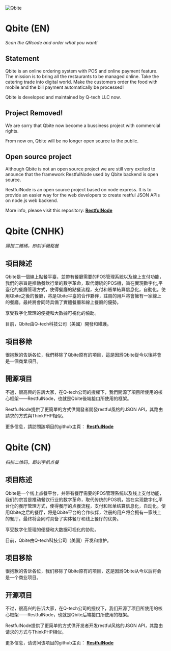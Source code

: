 ![Qbite](https://wap.qbite.us/favicon.png "Qbite, faster order")
# Qbite (EN)

*Scan the QRcode and order what you want!*

## Statement

Qbite is an online ordering system with POS and online payment feature. The mission is to bring all the restaurants to be managed online. Take the catering trade into digital world. Make the customers order the food with mobile and the bill payment automatically be processed!

Qbite is developed and maintained by Q-tech LLC now.

## Project Removed!

We are sorry that Qbite now become a bussiness project with commercial rights.

From now on, Qbite will be no longer open source to the public.

## Open source project

Although Qbite is not an open source project we are still very excited to anounce that the framework RestfulNode used by Qbite backend is open source.

RestfulNode is an open source project based on node express.
It is to provide an easier way for the web developers to create restful JSON APIs on node.js web backend.

More info, please visit this repository: [**RestfulNode**](https://github.com/devilyouwei/RestfulNode)


# Qbite (CNHK)

*掃描二維碼，即刻手機點餐*

## 項目陳述

Qbite是一個線上點餐平臺，並帶有餐廳需要的POS管理系統以及線上支付功能，我們的宗旨是推動餐飲行業的數字革命，取代傳統的POS機，旨在實現數字化,平臺化的餐廳管理方式，使得餐廳的點餐流程，支付和賬單結算信息化，自動化。使用Qbite之後的餐廳，將是Qbite平臺的合作夥伴，註冊的用戶將會擁有一家線上的餐廳。最終將會同時具備了實體餐廳和線上餐廳的優勢。

享受數字化管理的便捷和大數據可視化的協助。

目前，Qbite由Q-tech科技公司（美國）開發和維護。

## 項目移除

很抱歉的告訴各位，我們移除了Qbite原有的項目，這是因爲Qbite從今以後將會是一個商業項目。

## 開源項目

不過，很高興的告訴大家，在Q-tech公司的授權下，我們開源了項目所使用的核心框架——RestfulNode，也就是Qbite後端接口所使用的框架。

RestfulNode提供了更簡單的方式供開發者開發restful風格的JSON API，其路由請求的方式與ThinkPHP相似。

更多信息，請訪問該項目的github主頁： [**RestfulNode**](https://github.com/devilyouwei/RestfulNode)


# Qbite (CN)

*扫描二维码，即刻手机点餐*

## 项目陈述

Qbite是一个线上点餐平台，并带有餐厅需要的POS管理系统以及线上支付功能，我们的宗旨是推动餐饮行业的数字革命，取代传统的POS机，旨在实现数字化,平台化的餐厅管理方式，使得餐厅的点餐流程，支付和账单结算信息化，自动化。使用Qbite之后的餐厅，将是Qbite平台的合作伙伴，注册的用户将会拥有一家线上的餐厅。最终将会同时具备了实体餐厅和线上餐厅的优势。

享受数字化管理的便捷和大数据可视化的协助。

目前，Qbite由Q-tech科技公司（美国）开发和维护。

## 项目移除

很抱歉的告诉各位，我们移除了Qbite原有的项目，这是因爲Qbite从今以后将会是一个商业项目。

## 开源项目

不过，很高兴的告诉大家，在Q-tech公司的授权下，我们开源了项目所使用的核心框架——RestfulNode，也就是Qbite后端接口所使用的框架。

RestfulNode提供了更简单的方式供开发者开发restful风格的JSON API，其路由请求的方式与ThinkPHP相似。

更多信息，请访问该项目的github主页： [**RestfulNode**](https://github.com/devilyouwei/RestfulNode)
